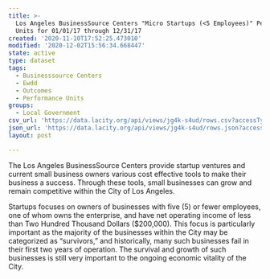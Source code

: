 ```yaml
---
title: >-
  Los Angeles BusinessSource Centers "Micro Startups (<5 Employees)" Performance
  Units for 01/01/17 through 12/31/17
created: '2020-11-10T17:52:25.473010'
modified: '2020-12-02T15:56:34.668447'
state: active
type: dataset
tags:
  - Businesssource Centers
  - Ewdd
  - Outcomes
  - Performance Units
groups:
  - Local Government
csv_url: 'https://data.lacity.org/api/views/jg4k-s4ud/rows.csv?accessType=DOWNLOAD'
json_url: 'https://data.lacity.org/api/views/jg4k-s4ud/rows.json?accessType=DOWNLOAD'
layout: post

---
```

The Los Angeles BusinessSource Centers provide startup ventures and current small business owners various cost effective tools to make their business a success. Through these tools, small businesses can grow and remain competitive within the City of Los Angeles.

Startups focuses on owners of businesses with five (5) or fewer employees, one of whom owns the enterprise, and have net operating income of less than Two Hundred Thousand Dollars ($200,000).  This focus is particularly important as the majority of the businesses within the City may be categorized as “survivors,” and historically, many such businesses fail in their first two years of operation.  The survival and growth of such businesses is still very important to the ongoing economic vitality of the City.
